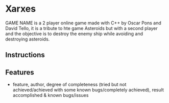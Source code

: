 # Xarxes

GAME NAME is a 2 player online game made with C++ by Oscar Pons and David Tello, it is a tribute to hte game Asteroids but with a second player and the objective is to destroy the enemy ship while avoiding and destroying asteroids.

## Instructions


## Features
- feature, author, degree of completeness (tried but not achieved/achieved with some known bugs/completely achieved), result accomplished & known bugs/issues
